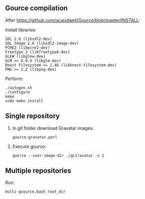 ## Gource compilation

After https://github.com/acaudwell/Gource/blob/master/INSTALL:

Install libraries:

```
SDL 2.0 (libsdl2-dev)
SDL Image 2.0 (libsdl2-image-dev)
PCRE2 (libpcre2-dev)
Freetype 2 (libfreetype6-dev)
GLEW (libglew-dev)
GLM >= 0.9.3 (libglm-dev)
Boost Filesystem >= 1.46 (libboost-filesystem-dev)
PNG >= 1.2 (libpng-dev)
```

Perform:

```
./autogen.sh
./configure
make
sudo make install
```

## Single repository

1. In git folder download Gravatar images:

    ```gource-gravatar.perl```

2. Execute gource:

   ```gource --user-image-dir ./git/avatar -s 1```

## Multiple repositories

Run:

```multi-gsource.bash root_dir```
